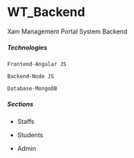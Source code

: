 # WT_Backend

Xam Management Portal System Backend

##### Technologies

    Frontend-Angular JS

    Backend-Node JS

    Database-MongoDB

##### Sections

- Staffs
- Students

- Admin
